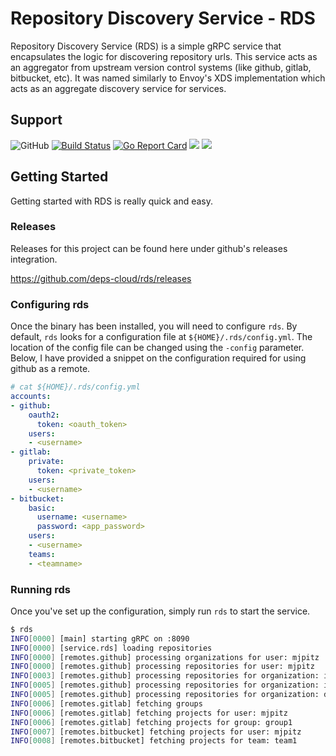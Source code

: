 # Repository Discovery Service - RDS

Repository Discovery Service (RDS) is a simple gRPC service that encapsulates the logic for discovering repository urls.
This service acts as an aggregator from upstream version control systems (like github, gitlab, bitbucket, etc).
It was named similarly to Envoy's XDS implementation which acts as an aggregate discovery service for services.


## Support

![GitHub](https://img.shields.io/github/license/deps-cloud/rds.svg)
[![Build Status](https://travis-ci.com/deps-cloud/rds.svg?branch=master)](https://travis-ci.com/deps-cloud/rds)
[![Go Report Card](https://goreportcard.com/badge/github.com/deps-cloud/rds)](https://goreportcard.com/report/github.com/deps-cloud/rds)
[![](https://images.microbadger.com/badges/image/depscloud/rds.svg)](https://microbadger.com/images/depscloud/rds)
[![](https://images.microbadger.com/badges/version/depscloud/rds.svg)](https://microbadger.com/images/depscloud/rds)

## Getting Started

Getting started with RDS is really quick and easy.

### Releases

Releases for this project can be found here under github's releases integration.

https://github.com/deps-cloud/rds/releases

### Configuring rds

Once the binary has been installed, you will need to configure `rds`.
By default, `rds` looks for a configuration file at `${HOME}/.rds/config.yml`.
The location of the config file can be changed using the `-config` parameter.
Below, I have provided a snippet on the configuration required for using github as a remote. 

```yaml
# cat ${HOME}/.rds/config.yml
accounts:
- github:
    oauth2:
      token: <oauth_token>
    users:
    - <username>
- gitlab:
    private:
      token: <private_token>
    users:
    - <username>
- bitbucket:
    basic:
      username: <username>
      password: <app_password>
    users:
    - <username>
    teams:
    - <teamname>
```

### Running rds

Once you've set up the configuration, simply run `rds` to start the service.

```bash
$ rds
INFO[0000] [main] starting gRPC on :8090                
INFO[0000] [service.rds] loading repositories           
INFO[0000] [remotes.github] processing organizations for user: mjpitz 
INFO[0000] [remotes.github] processing repositories for user: mjpitz 
INFO[0003] [remotes.github] processing repositories for organization: indeedeng 
INFO[0005] [remotes.github] processing repositories for organization: indeedeng-alpha 
INFO[0005] [remotes.github] processing repositories for organization: deps-cloud 
INFO[0006] [remotes.gitlab] fetching groups
INFO[0006] [remotes.gitlab] fetching projects for user: mjpitz 
INFO[0006] [remotes.gitlab] fetching projects for group: group1
INFO[0007] [remotes.bitbucket] fetching projects for user: mjpitz
INFO[0008] [remotes.bitbucket] fetching projects for team: team1 
```
